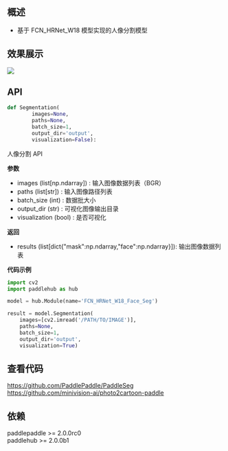 ## 概述
* 基于 FCN_HRNet_W18 模型实现的人像分割模型

## 效果展示
![](https://ai-studio-static-online.cdn.bcebos.com/88155299a7534f1084f8467a4d6db7871dc4729627d3471c9129d316dc4ff9bc)

## API
```python
def Segmentation(
        images=None,
        paths=None,
        batch_size=1,
        output_dir='output',
        visualization=False):
```
人像分割 API

**参数**
* images (list[np.ndarray]) : 输入图像数据列表（BGR）
* paths (list[str]) : 输入图像路径列表
* batch_size (int) : 数据批大小
* output_dir (str) : 可视化图像输出目录
* visualization (bool) : 是否可视化

**返回**
* results (list[dict{"mask":np.ndarray,"face":np.ndarray}]): 输出图像数据列表

**代码示例**
```python
import cv2
import paddlehub as hub

model = hub.Module(name='FCN_HRNet_W18_Face_Seg')

result = model.Segmentation(
    images=[cv2.imread('/PATH/TO/IMAGE')],
    paths=None,
    batch_size=1,
    output_dir='output',
    visualization=True)
```

## 查看代码
https://github.com/PaddlePaddle/PaddleSeg  
https://github.com/minivision-ai/photo2cartoon-paddle

## 依赖
paddlepaddle >= 2.0.0rc0  
paddlehub >= 2.0.0b1
